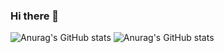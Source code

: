 ### Hi there 👋
![Anurag's GitHub stats](https://github-readme-stats.vercel.app/api/?username=richardenrico&show_icons=true&theme=tokyonight&layout=compact)
![Anurag's GitHub stats](https://github-readme-stats.vercel.app/api/top-langs/?username=richardenrico&show_icons=true&theme=tokyonight)



<!--
**richardenrico/richardenrico** is a ✨ _special_ ✨ repository because its `README.md` (this file) appears on your GitHub profile.

Here are some ideas to get you started:

- 🔭 I’m currently working on ...
- 🌱 I’m currently learning ...
- 👯 I’m looking to collaborate on ...
- 🤔 I’m looking for help with ...
- 💬 Ask me about ...
- 📫 How to reach me: ...
- 😄 Pronouns: ...
- ⚡ Fun fact: ...
-->
